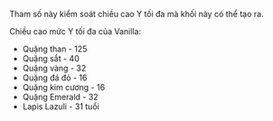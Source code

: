 Tham số này kiểm soát chiều cao Y tối đa mà khối này có thể tạo ra.

Chiều cao mức Y tối đa của Vanilla:
* Quặng than - 125
* Quặng sắt - 40
* Quặng vàng - 32
* Quặng đá đỏ - 16
* Quặng kim cương - 16
* Quặng Emerald - 32
* Lapis Lazuli - 31 tuổi